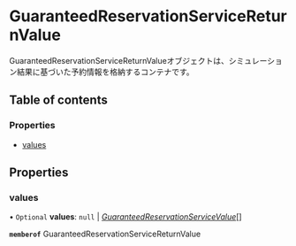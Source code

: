 # GuaranteedReservationServiceReturnValue


<div lang=\"ja\">GuaranteedReservationServiceReturnValueオブジェクトは、シミュレーション結果に基づいた予約情報を格納するコンテナです。</div> 

## Table of contents

### Properties

- [values](guaranteedreservationservicereturnvalue.md#values)

## Properties

### values

• `Optional` **values**: ``null`` \| [*GuaranteedReservationServiceValue*](guaranteedreservationservicevalue.md)[]

**`memberof`** GuaranteedReservationServiceReturnValue
